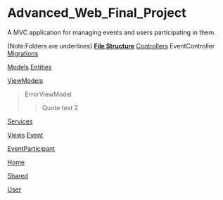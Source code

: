# Advanced_Web_Final_Project
A MVC application for managing events and users participating in them.

(Note:Folders are underlines)
**<ins>File Structure</ins>**
<ins>Controllers</ins>
  EventController
<ins>Migrations</ins>

<ins>Models</ins>
  <ins>Entities</ins>

  <ins>ViewModels</ins>
    
   > ErrorViewModel
>   > Quote test 2

<ins>Services</ins>

<ins>Views</ins>
  <ins>Event</ins>

  <ins>EventParticipant</ins>

  <ins>Home</ins>

  <ins>Shared</ins>

  <ins>User</ins>
